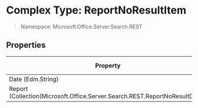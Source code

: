 # Complex Type: ReportNoResultItem

> Namespace: Microsoft.Office.Server.Search.REST

## Properties

Property | SPO | SP 2019 | SP 2016 | SP 2013
----------|:---:|:-------:|:-------:|:-------:
Date (Edm.String) | ✅ | ❌ | ❌ | ❌
Report (Collection(Microsoft.Office.Server.Search.REST.ReportNoResultData)) | ✅ | ❌ | ❌ | ❌
